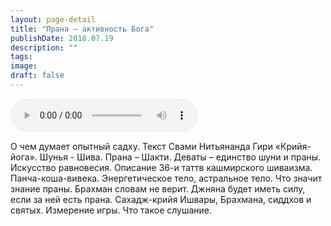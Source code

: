 ```yaml
---
layout: page-detail
title: "Прана – активность Бога"
publishDate: 2018.07.19
description: ""
tags:
image:
draft: false
---
```


<audio title="2018.07.19 - Прана – активность Бога.mp3" src="/upload/iblock/720/7204513f2517cd80bb8abe4871dc6096.mp3" controls=""></audio>

 О чем думает опытный садху. Текст Свами Нитьянанда Гири «Крийя-йога». Шунья - Шива. Прана – Шакти. Деваты – единство шуни и праны. Искусство равновесия. Описание 36-и таттв кашмирского шиваизма. Панча-коша-вивека. Энергетическое тело, астральное тело. Что значит знание праны. Брахман словам не верит. Джняна будет иметь силу, если за ней есть прана. Сахадж-крийя Ишвары, Брахмана, сиддхов и святых. Измерение игры. Что такое слушание. 

  
